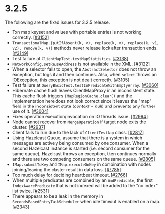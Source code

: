 

# 3.2.5

The following are the fixed issues for 3.2.5 release.

-	Txn map keyset and values with portable entries is not working correctly. [[#3152]](https://github.com/hazelcast/hazelcast/issues/3152)
-	`TransactionalMap.{putIfAbsent(k, v), replace(k, v), replace(k, v1, v2), remove(k, v)}` methods never release lock after transaction ends. [[#3149]](https://github.com/hazelcast/hazelcast/issues/3149)
- Test failure at `ClientMapTest.testMapStatistics`. [[#3138]](https://github.com/hazelcast/hazelcast/issues/3138)
- `NetworkConfig.setReuseAddress` is not available in the XML. [[#3122]](https://github.com/hazelcast/hazelcast/issues/3122)
- When a selector fails to open, the `AbstractSelector` does not throw an exception, but logs it and then continues. Also, when `select` throws an IOException, this exception is not dealt correctly. [[#3105]](https://github.com/hazelcast/hazelcast/issues/3105)
- Test failure at `QueryBasicTest.testInPredicateWithEmptyArray`. [[#3060]](https://github.com/hazelcast/hazelcast/issues/3060)
- Hibernate cache flush leaves ClientMapProxy in an inconsistent state. This cache flush triggers `IMapRegionCache.clear()` and the implementation here does not look correct since it leaves the "map" field in the inconsistent state (*context = null*) and prevents any further use of it. [[#3004]](https://github.com/hazelcast/hazelcast/issues/3004)
- Fixes operation execution/invocation on IO threads issue. [[#2994]](https://github.com/hazelcast/hazelcast/pull/2994)
- Node cannot recover from `MergeOperation` if target node exits the cluster. [[#2937]](https://github.com/hazelcast/hazelcast/issues/2937)
- Client fails to run due to the lack of `ClientTestApp` class. [[#2817]](https://github.com/hazelcast/hazelcast/issues/2817)
- Using Hazelcast Queue, assume that there is a system in which messages are actively being consumed by one consumer. When a second Hazelcast instance is started (i.e. second consumer for the same queue), Hazelcast throws an exception, then continues normally and there are two competing consumers on the same queue. [[#2805]](https://github.com/hazelcast/hazelcast/issues/2805)
- `IMap.submitToKey` and `IMap.executeOnKey` in combination with nodes joining/leaving the cluster result in data loss. [[#2785]](https://github.com/hazelcast/hazelcast/issues/2785)
- Too much delay for deciding heartbeat timeout. [[#2766]](https://github.com/hazelcast/hazelcast/issues/2766)
- When multiple predicates are combined by an `AndPredicate`, the first `IndexAwarePredicate` that is not indexed will be added to the "no index" list twice. [[#2531]](https://github.com/hazelcast/hazelcast/issues/2531)
- There appears to be a leak in the memory in `SecondsBasedEntryTaskScheduler` when idle timeout is enabled on a map. [[#2343]](https://github.com/hazelcast/hazelcast/issues/2343)

